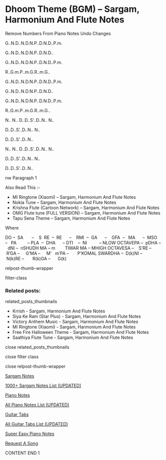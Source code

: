
# Dhoom Theme (BGM) – Sargam, Harmonium And Flute Notes

Remove Numbers From Piano Notes
Undo Changes

G..N.D..N.D.N.P..D.N.D..P.m.

G..N.D..N.D.N.P..D.N.D..

G..N.D..N.D.N.P..D.N.D..P.m.

R..G.m.P..m.G.R..m.G..



G..N.D..N.D.N.P..D.N.D..P.m.

G..N.D..N.D.N.P..D.N.D..

G..N.D..N.D.N.P..D.N.D..P.m.

R..G.m.P..m.G.R..m.G..



N.. N.. D..D..S’..D..N.. N..

D..D..S’..D..N.. N..

D..D..S’..D..N..



N.. N.. D..D..S’..D..N.. N..

D..D..S’..D..N.. N..

D..D..S’..D..N..



nw Paragraph 1

Also Read This :-

* MI Ringtone (Xiaomi) – Sargam, Harmonium And Flute Notes
* Nokia Tune – Sargam, Harmonium And Flute Notes
* Krishna Flute (Cartoon Network) – Sargam, Harmonium And Flute Notes
* OMG Flute tune (FULL VERSION) – Sargam, Harmonium And Flute Notes
* Tapu Sena Theme – Sargam, Harmonium And Flute Notes

Where

DO –  SA       –    S  RE  –  RE      –    RMI  –  GA      –    GFA  –   MA      –  MSO  –   PA         – PLA  –  DHA      – DTI    –  NI          – NLOW OCTAVEPA –  pDHA –  dNI –  nSHUDH MA – m        TIWAR MA – MHIGH OCTAVESA –    S’RE –     R’GA –     G’MA –     M’   m’PA –       P’KOMAL SWARDHA –  D(k)NI –       N(k)RE –       R(k)GA –      G(k)

relpost-thumb-wrapper

filter-class

### Related posts:

related_posts_thumbnails

* Krrish - Sargam, Harmonium And Flute Notes
* Siya Ke Ram (Star Plus) - Sargam, Harmonium And Flute Notes
* Victory Anthem Music - Sargam, Harmonium And Flute Notes
* MI Ringtone (Xiaomi) - Sargam, Harmonium And Flute Notes
* Free Fire Halloween Theme - Sargam, Harmonium And Flute Notes
* Saathiya Flute Tune - Sargam, Harmonium And Flute Notes

close related_posts_thumbnails

close filter class

close relpost-thumb-wrapper

[Sargam Notes](https://www.notationsworld.com/sargam-notes.html)

[1000+ Sargam Notes List (UPDATED)](https://www.notationsworld.com/all-songs-list-sargam-notes.html)

[Piano Notes](https://www.notationsworld.com/piano-notes.html)

[All Piano Notes List (UPDATED)](https://www.notationsworld.com/all-songs-list-piano-notes.html)

[Guitar Tabs](https://www.notationsworld.com/guitar-tabs.html)

[All Guitar Tabs List (UPDATED)](https://www.notationsworld.com/all-songs-list-guitar-tabs.html)

[Super Easy Piano Notes](https://studywall.in/)

[Request A Song](https://www.notationsworld.com/request-a-song.html)

CONTENT END 1


